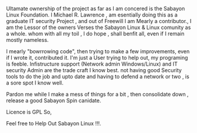 Ultamate ownership of the project as far as 
I am concered is the Sabayon Linux  Foundation.
I Michael R. Lawrence , am esentially doing this as a graduate IT security Project , and out of Freewill
I am Mearly a contributor., I am the Lessor of the owners Verses the Sabayon Linux & Linux comunity as a whole.
whom with all my toil , I do hope , shall benfit all, even if I remain mostly nameless. 

I mearly "bowrrowing code", then trying to make a few improvements, even if I wrote it, contributed it.
I'm just a User trying to help out, my programing is feeble. Infistructure support (Network admin Windows/Linux)
and IT security Admin are the trade craft I know best.  not having good Security tools to do the job and upto date 
and having to defend a network or two , is a sore spot I know well. 

Pardon me while I make a mess of things for a bit , then consolidate down , release a good Sabayon Spin canidate. 

Licence is GPL 
So, 

Feel free to Help Out Sabayon Linux !!!.  

